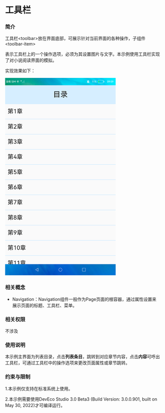 # 工具栏

### 简介

工具栏<toolbar\>放在界面底部，可展示针对当前界面的各种操作，子组件<toolbar-item\>

表示工具栏上的一个操作选项，必须为其设置图片与文字。本示例使用工具栏实现了对小说阅读界面的模拟。

实现效果如下：

![](screenshots/device/directory.png)

### 相关概念

-  Navigation：Navigation组件一般作为Page页面的根容器，通过属性设置来展示页面的标题、工具栏、菜单。

### 相关权限

不涉及

### 使用说明

本示例主界面为列表目录，点击**列表条目**，跳转到对应章节内容，点击**内容**可呼出工具栏，可通过工具栏中的操作选项来更改页面属性或章节跳转。

### 约束与限制

1.本示例仅支持在标准系统上使用。

2.本示例需要使用DevEco Studio 3.0 Beta3 (Build Version: 3.0.0.901, built on May 30, 2022)才可编译运行。
